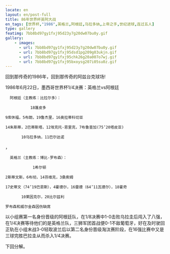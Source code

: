 ```yaml
---
locate: en
layout: en/post-full
title: 86年世界杯英阿大战
en_tags: [世界杯,"1986",英格兰,阿根廷,马拉多纳,上帝之手,世纪进球,连过五人]
type: gallery
featimg: 7bb8bd97gy1fxj95d23y7g20dw07bu0y.gif
gallery:
    - images:
      - url: 7bb8bd97gy1fxj95d23y7g20dw07bu0y.gif
      - url: 7bb8bd97gy1fxj95dsd1pg209g03ukjn.gif
      - url: 7bb8bd97gy1fxj95chk26g20a007o7wj.gif
      - url: 7bb8bd97gy1fxj95bxoysg207i05su0z.gif
---
```


回到那传奇的1986年，回到那传奇的阿兹台克球场!

1986年6月22日，墨西哥世界杯1/4决赛：英格兰vs阿根廷

```
  阿根廷（主教练：比拉尔多）：

           18蓬皮多

9库休福，5布朗，19鲁杰里，16奥拉蒂科切亚

14朱斯蒂，2巴蒂斯塔，12埃克托-恩里克，7布鲁查加(75’20塔皮亚)

       10马拉多纳，11巴尔达诺
```
，
```
  英格兰（主教练：博比-罗布森）：

            1希尔顿

2斯蒂文斯，6布彻，14芬维克，3桑索姆

17史蒂文（74’19巴恩斯），4霍德尔，16雷德（64’11瓦德尔），18霍奇

       10莱因克尔，20比尔兹利

罗布森和威尔金森因伤缺席
```

以小组赛第一名身份晋级的阿根廷队，在1/8决赛中1-0击败乌拉圭后闯入了八强，在1/4决赛等待他们的是英格兰队，三狮军团首战便0-1不敌葡萄牙，好在及时驶回正轨在小组末战3-0轻取波兰后以第二名身份晋级淘汰赛阶段，在16强比赛中又是三球完胜巴拉圭从而杀入1/4决赛。

下回分解。